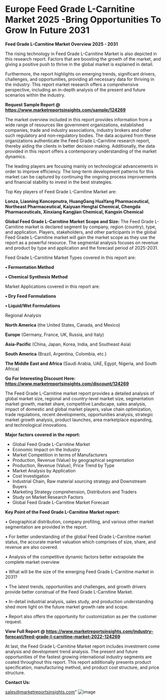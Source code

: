 # Europe Feed Grade L-Carnitine Market 2025 -Bring Opportunities To Grow In Future 2031

<Strong> Feed Grade L-Carnitine Market Overview 2025 - 2031</strong>

The rising technology in Feed Grade L-Carnitine Market is also depicted in this research report. Factors that are boosting the growth of the market, and giving a positive push to thrive in the global market is explained in detail.

Furthermore, the report highlights on emerging trends, significant drivers, challenges, and opportunities, providing all necessary data for thriving in the industry. This report market research offers a comprehensive perspective, including an in-depth analysis of the present and future scenarios within the industry.

<strong>Request Sample Report @ <a href=https://www.marketreportsinsights.com/sample/124269>https://www.marketreportsinsights.com/sample/124269</a></strong>

The market overview included in this report provides information from a wide range of resources like government organizations, established companies, trade and industry associations, industry brokers and other such regulatory and non-regulatory bodies. The data acquired from these organizations authenticate the Feed Grade L-Carnitine research report, thereby aiding the clients in better decision making. Additionally, the data provided in this report offers a contemporary understanding of the market dynamics.

The leading players are focusing mainly on technological advancements in order to improve efficiency. The long-term development patterns for this market can be captured by continuing the ongoing process improvements and financial stability to invest in the best strategies.

Top Key players of Feed Grade L-Carnitine Market are:

<strong>Lonza, Liaoning Koncepnutra, HuangGang HuaYang Pharmaceutical, Northeast Pharmaceutical, Kaiyuan Hengtai Chemical, Chengda Pharmaceuticals, Xinxiang Kangjian Chemical, Kangxin Chemical</strong>

<strong><b>Global Feed Grade L-Carnitine Market Scope and Size:</b></strong>
The Feed Grade L-Carnitine market is declared segment by company, region (country), type, and application. Players, stakeholders, and other participants in the global Feed Grade L-Carnitine market will gain the market scope as they use the report as a powerful resource. The segmental analysis focuses on revenue and product by type and application and the forecast period of 2025-2031.

Feed Grade L-Carnitine Market Types covered in this report are:

<strong>• Fermentation Method

• Chemical Synthesis Method</strong>

Market Applications covered in this report are:

<strong>• Dry Feed Formulations

• Liquid/Wet Formulations</strong> 

Regional Analysis

<strong>North America</strong> (the United States, Canada, and Mexico)

<strong>Europe</strong> (Germany, France, UK, Russia, and Italy)

<strong>Asia-Pacific</strong> (China, Japan, Korea, India, and Southeast Asia)

<strong>South America</strong> (Brazil, Argentina, Colombia, etc.)

<strong>The Middle East and Africa</strong> (Saudi Arabia, UAE, Egypt, Nigeria, and South Africa)

<strong>Go For Interesting Discount Here: <a href=https://www.marketreportsinsights.com/discount/124269>https://www.marketreportsinsights.com/discount/124269</a></strong>

The Feed Grade L-Carnitine market report provides a detailed analysis of global market size, regional and country-level market size, segmentation market growth, market share, competitive Landscape, sales analysis, impact of domestic and global market players, value chain optimization, trade regulations, recent developments, opportunities analysis, strategic market growth analysis, product launches, area marketplace expanding, and technological innovations.

<strong><b>Major factors covered in the report:</b></strong>
<ul>
  <li>Global Feed Grade L-Carnitine Market </li>
  <li>Economic Impact on the Industry</li>
  <li>Market Competition in terms of Manufacturers</li>
  <li>Production, Revenue (Value) by geographical segmentation</li>
  <li>Production, Revenue (Value), Price Trend by Type</li>
  <li>Market Analysis by Application</li>
  <li>Cost Investigation</li>
  <li>Industrial Chain, Raw material sourcing strategy and Downstream Buyers</li>
  <li>Marketing Strategy comprehension, Distributors and Traders</li>
  <li>Study on Market Research Factors</li>
  <li>Global Feed Grade L-Carnitine Market Forecast</li>
</ul>

<strong><b>Key Point of the Feed Grade L-Carnitine Market report:</b></strong>

• Geographical distribution, company profiling, and various other market segmentation are provided in the report.

• For better understanding of the global Feed Grade L-Carnitine market status, the accurate market valuation which comprises of size, share, and revenue are also covered.

• Analysis of the competitive dynamic factors better extrapolate the complete market overview

• What will be the size of the emerging Feed Grade L-Carnitine market in 2031?

• The latest trends, opportunities and challenges, and growth drivers provide better construal of the Feed Grade L-Carnitine Market.

• In-detail industrial analysis, sales study, and production understanding shed more light on the future market growth rate and scope.

• Report also offers the opportunity for customization as per the customer request.

<strong><b>View Full Report @ <a href=https://www.marketreportsinsights.com/industry-forecast/feed-grade-l-carnitine-market-2022-124269>https://www.marketreportsinsights.com/industry-forecast/feed-grade-l-carnitine-market-2022-124269</a></b></strong>


At last, the Feed Grade L-Carnitine Market report includes investment come analysis and development trend analysis. The present and future opportunities of the fastest growing international industry segments are coated throughout this report. This report additionally presents product specification, manufacturing method, and product cost structure, and price structure.

<strong>Contact Us:</strong>

sales@marketreportsinsights.com"
![image](https://github.com/user-attachments/assets/2ed43dc5-806b-4065-b1fa-54bdfd8fb39b)
